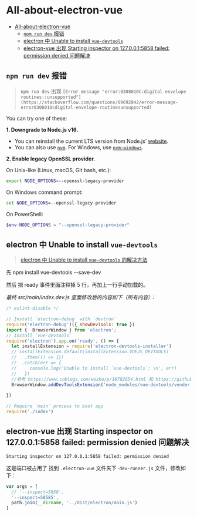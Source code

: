 <!--
 * @Description: 
 * @Author: alphapenng
 * @Github: 
 * @Date: 2023-08-20 11:46:11
 * @LastEditors: alphapenng
 * @LastEditTime: 2024-01-17 12:33:15
 * @FilePath: /balabala/content/electron-vue/all-about-electron-vue.md
-->
# All-about-electron-vue

- [All-about-electron-vue](#all-about-electron-vue)
  - [`npm run dev` 报错](#npm-run-dev-报错)
  - [electron 中 Unable to install `vue-devtools`](#electron-中-unable-to-install-vue-devtools)
  - [electron-vue 出现 Starting inspector on 127.0.0.1:5858 failed: permission denied 问题解决](#electron-vue-出现-starting-inspector-on-1270015858-failed-permission-denied-问题解决)

## `npm run dev` 报错

> `npm run dev` 出现 `[Error message "error:0308010C:digital envelope routines::unsupported"](https://stackoverflow.com/questions/69692842/error-message-error0308010cdigital-envelope-routinesunsupported)`

You can try one of these:

**1. Downgrade to Node.js v16.**

- You can reinstall the current LTS version from Node.js’ [website](https://nodejs.org/en/download/releases/).
- You can also use [`nvm`](https://github.com/nvm-sh/nvm). For Windows, use [`nvm-windows`](https://github.com/coreybutler/nvm-windows).

**2. Enable legacy OpenSSL provider.**

On Unix-like (Linux, macOS, Git bash, etc.):

```bash
export NODE_OPTIONS=--openssl-legacy-provider
```

On Windows command prompt:

```cmd
set NODE_OPTIONS=--openssl-legacy-provider
```

On PowerShell:

```powershell
$env:NODE_OPTIONS = "--openssl-legacy-provider"
```

## electron 中 Unable to install `vue-devtools`

> [electron 中 Unable to install `vue-devtools` 的解决方法](https://www.cnblogs.com/william1994/p/13894822.html)

先 npm install vue-devtools --save-dev

然后 把 ready 事件里面注释掉 5 行，再加上一行手动加载的。

*最终 src/main/index.dev.js 里面修改后的内容如下（所有内容）：*

```javascript
/* eslint-disable */

// Install `electron-debug` with `devtron`
require('electron-debug')({ showDevTools: true })
import {  BrowserWindow } from 'electron';
// Install `vue-devtools`
require('electron').app.on('ready', () => {
  let installExtension = require('electron-devtools-installer')
  // installExtension.default(installExtension.VUEJS_DEVTOOLS)
  //   .then(() => {})
  //  .catch(err => {
  //     console.log('Unable to install `vue-devtools`: \n', err)
  //   })
  //参考 https://www.cnblogs.com/wozho/p/10782654.html 和 https://github.com/SimulatedGREG/electron-vue/issues/242
  BrowserWindow.addDevToolsExtension('node_modules/vue-devtools/vender')  //手动加载vue-devtools，前提是 npm install vue-devtools --save-dev
  
})

// Require `main` process to boot app
require('./index')
```

## electron-vue 出现 Starting inspector on 127.0.0.1:5858 failed: permission denied 问题解决

`Starting inspector on 127.0.0.1:5858 failed: permission denied`

这是端口被占用了
找到 `.electron-vue` 文件夹下 ·`dev-runner.js` 文件，修改如下：

```javascript
var args = [
  // '--inspect=5858',
  '--inspect=58585',
  path.join(__dirname, '../dist/electron/main.js')
]
```
